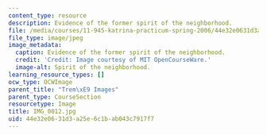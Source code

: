 ```yaml
---
content_type: resource
description: Evidence of the former spirit of the neighborhood.
file: /media/courses/11-945-katrina-practicum-spring-2006/44e32e0631d3a25e6c1bab043c7917f7_IMG_0012.jpg
file_type: image/jpeg
image_metadata:
  caption: Evidence of the former spirit of the neighborhood.
  credit: 'Credit: Image courtesy of MIT OpenCourseWare.'
  image-alt: Spirit of the neighborhood.
learning_resource_types: []
ocw_type: OCWImage
parent_title: "Trem\xE9 Images"
parent_type: CourseSection
resourcetype: Image
title: IMG_0012.jpg
uid: 44e32e06-31d3-a25e-6c1b-ab043c7917f7
---
```

